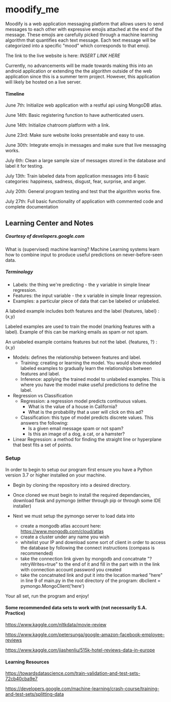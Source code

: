 # moodify_me
Moodify is a web application messaging platform that allows users to send messages to each other with expressive emojis attached at the end of the message. These emojis are carefully picked through a machine learning algorithm that quantifies each text message. Each text message will be categorized into a specific "mood" which corresponds to that emoji. 

The link to the live website is here: *INSERT LINK HERE*

Currently, no advancements will be made towards making this into an android application or extending the the algorithm outside of the web application since this is a summer term project. However, this application will likely be hosted on a live server.

#### Timeline
June 7th: Initialize web application with a restful api using MongoDB atlas.

June 14th: Basic registering function to have authenticated users.

June 14th: Initialize chatroom platform with a link.

June 23rd: Make sure website looks presentable and easy to use.

June 30th: Integrate emojis in messages and make sure that live messaging works.

July 6th: Clean a large sample size of messages stored in the database and label it for testing.

July 13th: Train labeled data from application messages into 6 basic categories: happiness, sadness, disgust, fear, surprise, and anger.

July 20th: General program testing and test that the algorithm works fine.

July 27th: Full basic functionality of application with commented code and complete documentation

## Learning Center and Notes
##### Courtesy of developers.google.com
What is (supervised) machine learning? Machine Learning systems learn how to combine input to produce useful predictions on never-before-seen data.

##### Terminology
* Labels: the thing we're predicting - the y variable in simple linear regression.
* Features: the input variable - the x variable in simple linear regression. 
* Examples: a particular piece of data that can be labeled or unlabeled. 

A labeled example includes both features and the label {features, label} : (x,y)

Labeled examples are used to train the model (marking features with a label). Example of this can be marking emails as spam or not spam.

An unlabeled example contains features but not the label. {features, ?} : (x,y)

* Models: defines the relationship between features and label. 
    * Training: creating or learning the model. You would show modeled labeled examples to gradually learn the relationships between features and label.
    * Inference: applying the trained model to unlabeled examples. This is where you have the model make useful predictions to define the label.
* Regression vs Classification
    * Regression: a regression model predicts continuous values. 
        * What is the value of a house in California?
        * What is the probability that a user will click on this ad?
    * Classification: this type of model predicts discrete values. This answers the following:
        * Is a given email message spam or not spam?
        * Is this an image of a dog, a cat, or a hamster?
* Linear Regression: a method for finding the straight line or hyperplane that best fits a set of points.   

### Setup

In order to begin to setup our program first ensure you have a Python version 3.7 or higher installed on your machine.

* Begin by cloning the repository into a desired directory.

* Once cloned we must begin to install the required dependancies, download flask and pymongo (either through pip or through some IDE installer)

* Next we must setup the pymongo server to load data into
   * create a mongodb atlas account here: https://www.mongodb.com/cloud/atlas
   * create a cluster under any name you wish
   * whitelist your IP and download some sort of client in order to access the database by following the connect instructions (compass is recommended)
   * take the connection link given by mongodb and concatnate "?retryWrites=true" to the end of it and fill in the part with <password> in the link with connection account password you created
   * take the concatnated link and put it into the location marked "here" in line 9 of main.py in the root directory of the program:
      dbclient = pymongo.MongoClient('here')
 
Your all set, run the program and enjoy!

#### Some recommended data sets to work with (not necessarily S.A. Practice)
https://www.kaggle.com/nltkdata/movie-review

https://www.kaggle.com/petersunga/google-amazon-facebook-employee-reviews

https://www.kaggle.com/jiashenliu/515k-hotel-reviews-data-in-europe


#### Learning Resources

https://towardsdatascience.com/train-validation-and-test-sets-72cb40cba9e7

https://developers.google.com/machine-learning/crash-course/training-and-test-sets/splitting-data
